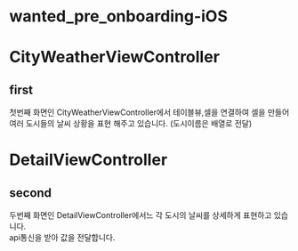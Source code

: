 # wanted_pre_onboarding-iOS

# CityWeatherViewController
## first
첫번째 화면인 CityWeatherViewController에서 테이블뷰,셀을 연결하여 셀을 만들어  
여러 도시들의 날씨 상황을 표현 해주고 있습니다. (도시이름은 배열로 전달)  


# DetailViewController
## second
두번째 화면인 DetailViewController에서느 각 도시의 날씨를 상세하게 표현하고 있습니다.  
api통신을 받아 값을 전달합니다.  




